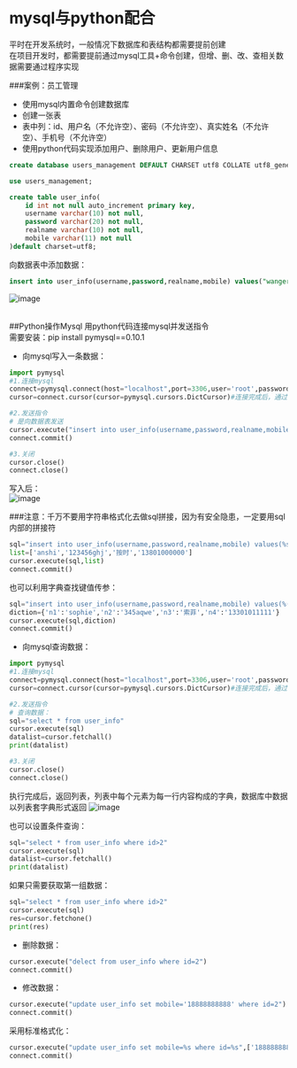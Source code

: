 # mysql与python配合

平时在开发系统时，一般情况下数据库和表结构都需要提前创建<br>
在项目开发时，都需要提前通过mysql工具+命令创建，但增、删、改、查相关数据需要通过程序实现

###案例：员工管理
- 使用mysql内置命令创建数据库
- 创建一张表
- 表中列：id、用户名（不允许空）、密码（不允许空）、真实姓名（不允许空）、手机号（不允许空）
- 使用python代码实现添加用户、删除用户、更新用户信息
```sql
create database users_management DEFAULT CHARSET utf8 COLLATE utf8_general_ci;
```
```sql
use users_management;
```
```sql
create table user_info(
    id int not null auto_increment primary key,
    username varchar(10) not null,
    password varchar(20) not null,
    realname varchar(10) not null,
    mobile varchar(11) not null
)default charset=utf8;
```
向数据表中添加数据：
```sql
insert into user_info(username,password,realname,mobile) values("wanger","123123asd","王二","13888888888");
```
![image](./image/day11-01.png)<br>
<br>

##Python操作Mysql
用python代码连接mysql并发送指令<br>
需要安装：pip install pymysql==0.10.1

- 向mysql写入一条数据：
```python
import pymysql
#1.连接mysql
connect=pymysql.connect(host="localhost",port=3306,user='root',password='985001159',db='users_management')#或者写：host="127.0.0.1"，db="users_management"为连接相应数据库
cursor=connect.cursor(cursor=pymysql.cursors.DictCursor)#连接完成后，通过cursor收发数据

#2.发送指令
# 是向数据表发送
cursor.execute("insert into user_info(username,password,realname,mobile) values('jimmy','456456asd','吉米','15111111111')")
connect.commit()

#3.关闭
cursor.close()
connect.close()
```
写入后：<br>
![image](./image/day11-02.png)<br>

###注意：千万不要用字符串格式化去做sql拼接，因为有安全隐患，一定要用sql内部的拼接符

```python
sql="insert into user_info(username,password,realname,mobile) values(%s,%s,%s,%s)"
list=['anshi','123456ghj','按时','13801000000']
cursor.execute(sql,list)
connect.commit()
```
也可以利用字典查找键值传参：
```python
sql="insert into user_info(username,password,realname,mobile) values(%(n1)s,%(n2)s,%(n3)s,%(n4)s)"
diction={'n1':'sophie','n2':'345aqwe','n3':'索菲','n4':'13301011111'}
cursor.execute(sql,diction)
connect.commit()
```

- 向mysql查询数据：
```python
import pymysql
#1.连接mysql
connect=pymysql.connect(host="localhost",port=3306,user='root',password='985001159',db='users_management')#或者写：host="127.0.0.1"，db="users_management"为连接相应数据库
cursor=connect.cursor(cursor=pymysql.cursors.DictCursor)#连接完成后，通过cursor收发数据

#2.发送指令
# 查询数据：
sql="select * from user_info"
cursor.execute(sql)
datalist=cursor.fetchall()
print(datalist)

#3.关闭
cursor.close()
connect.close()
```
执行完成后，返回列表，列表中每个元素为每一行内容构成的字典，数据库中数据以列表套字典形式返回
![image](./image/day11-03.png)<br>

也可以设置条件查询：
```python
sql="select * from user_info where id>2"
cursor.execute(sql)
datalist=cursor.fetchall()
print(datalist)
```

如果只需要获取第一组数据：
```python
sql="select * from user_info where id>2"
cursor.execute(sql)
res=cursor.fetchone()
print(res)
```

- 删除数据：
```python
cursor.execute("delect from user_info where id=2")
connect.commit()
```

- 修改数据：
```python
cursor.execute("update user_info set mobile='18888888888' where id=2")
connect.commit()
```
采用标准格式化：
```python
cursor.execute("update user_info set mobile=%s where id=%s",['18888888888',2,])
connect.commit()
```

